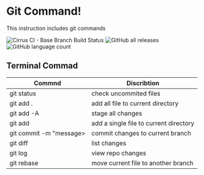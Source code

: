 # Git Command!
This instruction includes git commands 

![Cirrus CI - Base Branch Build Status](https://img.shields.io/cirrus/github/muntiMedia/git-command?color=violet&label=command&logo=GitHub&style=flat-square)
![GitHub all releases](https://img.shields.io/github/downloads/muntiMedia/git-command/total?color=pink%20&label=status&logo=GitHub&logoColor=violet)
![GitHub language count](https://img.shields.io/github/languages/count/muntiMedia/git-command?color=pink&label=terminal&logo=GitHub&logoColor=blue)
## Terminal Commad
| Commnd | Discribtion | 
| --------------- | --------------- |
| git status | check uncommited files | 
| git add . | add all file to current directory| 
| git add -A | stage all changes | 
| git add <file name> | add a single file to current directory| 
| git commit -m "message> | commit changes to current branch| 
| git diff |list changes| 
| git log | view repo changes | 
| git rebase | move current file to another branch | 








